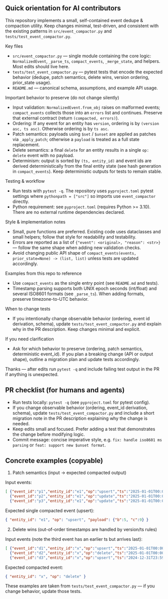 ## Quick orientation for AI contributors

This repository implements a small, self-contained event dedupe & compaction utility. Keep changes minimal, test-driven, and consistent with the existing patterns in `src/event_compactor.py` and `tests/test_event_compactor.py`.

Key files
- `src/event_compactor.py` — single module containing the core logic: `NormalizedEvent`, `_parse_ts`, `compact_events`, `_merge_state`, and helpers. Most edits should live here.
- `tests/test_event_compactor.py` — pytest tests that encode the expected behavior (dedupe, patch semantics, delete wins, version ordering, prior_state usage).
- `README.md` — canonical schema, assumptions, and example API usage.

Important behavior to preserve (do not change silently)
- Input validation: `NormalizedEvent.from_obj` raises on malformed events; `compact_events` collects those into an `errors` list and continues. Preserve that external contract (return `(compacted, errors)`).
- Ordering: If any event for an entity has `version`, ordering is by `(version asc, ts asc)`. Otherwise ordering is by `ts asc`.
- Patch semantics: payloads using `$set` / `$unset` are applied as patches via `_apply_patch`; otherwise a `payload` is treated as a full state replacement.
- Delete semantics: a final `delete` for an entity results in a single `op: delete` event with no payload.
- Determinism: output is sorted by `(ts, entity_id)` and event ids are derived deterministically from the final entity state (see hash generation in `compact_events`). Keep deterministic outputs for tests to remain stable.

Testing & workflow
- Run tests with `pytest -q`. The repository uses `pyproject.toml` pytest settings where `pythonpath = ["src"]` so imports use `event_compactor` directly.
- Python requirement: see `pyproject.toml` (requires Python >= 3.10). There are no external runtime dependencies declared.

Style & implementation notes
- Small, pure functions are preferred. Existing code uses dataclasses and small helpers; follow that style for readability and testability.
- Errors are reported as a list of `{"event": <original>, "reason": <str>}` — follow the same shape when adding new validation checks.
- Avoid changing public API shape of `compact_events(events, prior_state=None) -> (list, list)` unless tests are updated accordingly.

Examples from this repo to reference
- Use `compact_events` as the single entry point (see `README.md` and tests).
- Timestamp parsing supports both UNIX epoch seconds (int/float) and several ISO8601 formats (see `_parse_ts`). When adding formats, preserve timezone-to-UTC behavior.

When to change tests
- If you intentionally change observable behavior (ordering, event id derivation, schema), update `tests/test_event_compactor.py` and explain why in the PR description. Keep changes minimal and explicit.

If you need clarification
- Ask for which behavior to preserve (ordering, patch semantics, deterministic event_id). If you plan a breaking change (API or output shape), outline a migration plan and update tests accordingly.

Thanks — after edits run `pytest -q` and include failing test output in the PR if anything is unexpected.

## PR checklist (for humans and agents)

- Run tests locally: `pytest -q` (see `pyproject.toml` for pytest config).
- If you change observable behavior (ordering, event_id derivation, schema), update `tests/test_event_compactor.py` and include a short migration note in the PR description explaining why the change is needed.
- Keep edits small and focused. Prefer adding a test that demonstrates the change before modifying logic.
- Commit message: concise imperative style, e.g. `fix: handle iso8601 ms parsing` or `feat: support new $unset format`.

## Concrete examples (copyable)

1) Patch semantics (input → expected compacted output)

Input events:

```json
[ {"event_id":"p1","entity_id":"e1","op":"upsert","ts":"2025-01-01T00:00:00Z","payload":{"a":1,"b":2}},
  {"event_id":"p2","entity_id":"e1","op":"update","ts":"2025-01-01T00:00:01Z","payload":{"$set":{"b":5,"c":9}}},
  {"event_id":"p3","entity_id":"e1","op":"update","ts":"2025-01-01T00:00:02Z","payload":{"$unset":["a"]}} ]
```

Expected single compacted event (upsert):

```json
{ "entity_id": "e1", "op": "upsert", "payload": {"b":5, "c":9} }
```

2) Delete wins (out-of-order timestamps are handled by version/ts rules)

Input events (note the third event has an earlier ts but arrives last):

```json
[ {"event_id":"d1","entity_id":"x","op":"upsert","ts":"2025-01-01T00:00:00Z","payload":{"a":1}},
  {"event_id":"d2","entity_id":"x","op":"delete","ts":"2025-01-01T00:00:01Z"},
  {"event_id":"d3","entity_id":"x","op":"upsert","ts":"2024-12-31T23:59:59Z","payload":{"a":2}} ]
```

Expected compacted event:

```json
{ "entity_id": "x", "op": "delete" }
```

These examples are taken from `tests/test_event_compactor.py` — if you change behavior, update those tests.
